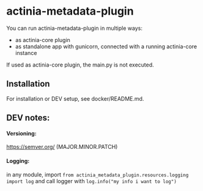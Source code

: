 # actinia-metadata-plugin

You can run actinia-metadata-plugin in multiple ways:

* as actinia-core plugin
* as standalone app with gunicorn, connected with a running actinia-core instance

If used as actinia-core plugin, the main.py is not executed.

## Installation
For installation or DEV setup, see docker/README.md.

## DEV notes:

#### Versioning:

https://semver.org/ (MAJOR.MINOR.PATCH)

#### Logging:
in any module, import `from actinia_metadata_plugin.resources.logging import log` and call logger with `log.info("my info i want to log")`
